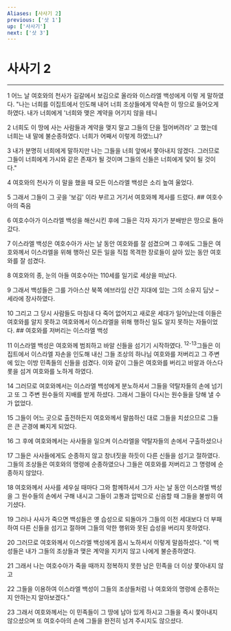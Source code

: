 ```yaml
---
Aliases: [사사기 2]
previous: ['삿 1']
up: ['사사기']
next: ['삿 3']
---
```

# 사사기 2

***


1 어느 날 여호와의 천사가 길갈에서 보김으로 올라와 이스라엘 백성에게 이렇 게 말하였다. "나는 너희를 이집트에서 인도해 내어 너희 조상들에게 약속한 이 땅으로 들어오게 하였다. 내가 너희에게 '너희와 맺은 계약을 어기지 않을 테니 

2 너희도 이 땅에 사는 사람들과 계약을 맺지 말고 그들의 단을 헐어버려라' 고 했는데 너희는 내 말에 불순종하였다. 너희가 어째서 이렇게 하였느냐? 

3 내가 분명히 너희에게 말하지만 나는 그들을 너희 앞에서 쫓아내지 않겠다. 그러므로 그들이 너희에게 가시와 같은 존재가 될 것이며 그들의 신들은 너희에게 덫이 될 것이다." 

4 여호와의 천사가 이 말을 했을 때 모든 이스라엘 백성은 소리 높여 울었다. 

5 그래서 그들이 그 곳을 '보김' 이라 부르고 거기서 여호와께 제사를 드렸다. ## 여호수아의 죽음 

6 여호수아가 이스라엘 백성을 해산시킨 후에 그들은 각자 자기가 분배받은 땅으로 돌아갔다. 

7 이스라엘 백성은 여호수아가 사는 날 동안 여호와를 잘 섬겼으며 그 후에도 그들은 여호와께서 이스라엘을 위해 행하신 모든 일을 직접 목격한 장로들이 살아 있는 동안 여호와를 잘 섬겼다. 

8 여호와의 종, 눈의 아들 여호수아는 110세를 일기로 세상을 떠났다. 

9 그래서 백성들은 그를 가아스산 북쪽 에브라임 산간 지대에 있는 그의 소유지 딤낫 – 세라에 장사하였다. 

10 그리고 그 당시 사람들도 마침내 다 죽어 없어지고 새로운 세대가 일어났는데 이들은 여호와를 알지 못하고 여호와께서 이스라엘을 위해 행하신 일도 알지 못하는 자들이었다. ## 여호와를 저버리는 이스라엘 백성 

11 이스라엘 백성은 여호와께 범죄하고 바알 신들을 섬기기 시작하였다. <sup class="versenum">12-13</sup>그들은 이집트에서 이스라엘 자손을 인도해 내신 그들 조상의 하나님 여호와를 저버리고 그 주변에 있는 이방 민족들의 신들을 섬겼다. 이와 같이 그들은 여호와를 버리고 바알과 아스다롯을 섬겨 여호와를 노하게 하였다. 

14 그러므로 여호와께서는 이스라엘 백성에게 분노하셔서 그들을 약탈자들의 손에 넘기고 또 그 주변 원수들의 지배를 받게 하셨다. 그래서 그들이 다시는 원수들을 당해 낼 수가 없었다. 

15 그들이 어느 곳으로 출전하든지 여호와께서 말씀하신 대로 그들을 치셨으므로 그들은 큰 곤경에 빠지게 되었다. 

16 그 후에 여호와께서는 사사들을 일으켜 이스라엘을 약탈자들의 손에서 구출하셨으나 

17 그들은 사사들에게도 순종하지 않고 창녀짓을 하듯이 다른 신들을 섬기고 절하였다. 그들의 조상들은 여호와의 명령에 순종하였으나 그들은 여호와를 저버리고 그 명령에 순종하지 않았다. 

18 여호와께서 사사를 세우실 때마다 그와 함께하셔서 그가 사는 날 동안 이스라엘 백성을 그 원수들의 손에서 구해 내시고 그들이 고통과 압박으로 신음할 때 그들을 불쌍히 여기셨다. 

19 그러나 사사가 죽으면 백성들은 옛 습성으로 되돌아가 그들의 이전 세대보다 더 부패하여 다른 신들을 섬기고 절하며 그들의 악한 행위와 못된 습성을 버리지 못하였다. 

20 그러므로 여호와께서 이스라엘 백성에게 몹시 노하셔서 이렇게 말씀하셨다. "이 백성들은 내가 그들의 조상들과 맺은 계약을 지키지 않고 나에게 불순종하였다. 

21 그래서 나는 여호수아가 죽을 때까지 정복하지 못한 남은 민족을 더 이상 쫓아내지 않고 

22 그들을 이용하여 이스라엘 백성이 그들의 조상들처럼 나 여호와의 명령에 순종하는지 안하는지 알아보겠다." 

23 그래서 여호와께서는 이 민족들이 그 땅에 남아 있게 하시고 그들을 즉시 쫓아내지 않으셨으며 또 여호수아의 손에 그들을 완전히 넘겨 주시지도 않으셨다.
